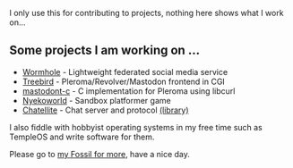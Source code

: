I only use this for contributing to projects, nothing here shows what I work on...

## Some projects I am working on ...

- [Wormhole](https://code.nekobit.net/fossil/wormhole/home) - Lightweight federated social media service 
- [Treebird](https://code.nekobit.net/fossil/treebird/home) - Pleroma/Revolver/Mastodon frontend in CGI
- [mastodont-c](https://code.nekobit.net/fossil/mastodont-c/home) - C implementation for Pleroma using libcurl
- [Nyekoworld](https://code.nekobit.net/fossil/nyekoworld/home) - Sandbox platformer game
- [Chatellite](https://code.nekobit.net/fossil/chatellite/home) - Chat server and protocol [(library)](https://fossil.nekobit.net/libchatellite/home)

I also fiddle with hobbyist operating systems in my free time such as TempleOS and write software for them.

Please go to [my Fossil for more](https://fossil.nekobit.net/), have a nice day.
